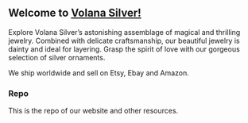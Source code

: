 ## Welcome to [Volana Silver!](https://github.com/VolanaSilver/volanasilver/edit/main/README.md)

Explore Volana Silver’s astonishing assemblage of magical and thrilling jewelry. Combined with delicate craftsmanship, our beautiful jewelry is dainty and ideal for layering. Grasp the spirit of love with our gorgeous selection of silver ornaments.

We ship worldwide and sell on Etsy, Ebay and Amazon.

### Repo
This is the repo of our website and other resources.
